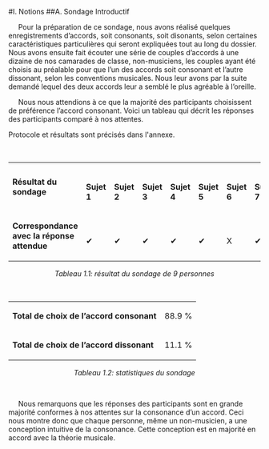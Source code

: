 #I. Notions
##A. Sondage Introductif

<p>&nbsp;&nbsp;&nbsp;&nbsp;
    Pour la pr&eacute;paration de ce sondage, nous avons r&eacute;alis&eacute; quelques enregistrements d&rsquo;accords, soit consonants, soit disonants, selon certaines caract&eacute;ristiques particuli&egrave;res qui seront expliqu&eacute;es tout au long du dossier. Nous avons ensuite fait &eacute;couter une s&eacute;rie de couples d&rsquo;accords &agrave; une dizaine de nos camarades de classe, non-musiciens, les couples ayant &eacute;t&eacute; choisis au pr&eacute;alable pour que l&rsquo;un des accords soit consonant et l&rsquo;autre dissonant, selon les conventions musicales. Nous leur avons  par la suite demandé lequel des deux accords leur a semblé le plus agr&eacute;able &agrave; l&rsquo;oreille.</p>
<p>&nbsp;&nbsp;&nbsp;&nbsp;
Nous nous attendions &agrave; ce que la majorit&eacute; des participants choisissent de pr&eacute;f&eacute;rence l&rsquo;accord consonant. Voici un tableau qui d&eacute;crit les r&eacute;ponses des participants comparé à nos attentes.</p>
<p>Protocole et r&eacute;sultats sont précisés dans l'annexe.</p>
<p><strong><strong>&nbsp;</strong></strong></p>
<table>
<tbody>
<tr>
<td>
<p><strong>R&eacute;sultat du sondage</strong></p>
</td>
<td><br />
<p><strong>Sujet 1</strong></p>
</td>
<td><br />
<p><strong>Sujet 2</strong></p>
</td>
<td><br />
<p><strong>Sujet 3</strong></p>
</td>
<td><br />
<p><strong>Sujet 4</strong></p>
</td>
<td><br />
<p><strong>Sujet 5</strong></p>
</td>
<td><br />
<p><strong>Sujet 6</strong></p>
</td>
<td><br />
<p><strong>Sujet 7</strong></p>
</td>
<td><br />
<p><strong>Sujet 8</strong></p>
</td>
<td><br />
<p><strong>Sujet 9</strong></p>
</td>
</tr>
<tr>
<td>
<p><b>Correspondance avec la r&eacute;ponse attendue</b></p>
</td>
<td><br />
<p>✔</p>
</td>
<td><br />
<p>✔</p>
</td>
<td><br />
<p>✔</p>
</td>
<td><br />
<p>✔</p>
</td>
<td><br />
<p>✔</p>
</td>
<td><br />
<p>X</p>
</td>
<td><br />
<p>✔</p>
</td>
<td><br />
<p>✔</p>
</td>
<td><br />
<p>✔</p>
</td>
</tr>
</tbody>
</table>
<center>
<p><em>Tableau 1.1: r&eacute;sultat du sondage de 9 personnes</em></p>
</center>
&nbsp;
<table>
<tbody>
<tr>
<td>
<p><b>Total de choix de l&rsquo;accord consonant</b></p>
</td>
<td>
<p>88.9 %</p>
</td>
</tr>
<tr>
<td>
<p><b>Total de choix de l&rsquo;accord dissonant</b></p>
</td>
<td>
<p>11.1 %</p>
</td>
</tr>
</tbody>
</table>
<center>
<p><em>Tableau 1.2: statistiques du sondage</em></p>
</center>
&nbsp;
<p>&nbsp;&nbsp;&nbsp;&nbsp;
    Nous remarquons que les réponses des participants sont en grande majorit&eacute; conformes à nos attentes sur la consonance d&rsquo;un accord. Ceci nous montre donc que chaque personne, même un non-musicien, a une conception intuitive de la consonance. Cette conception est en majorit&eacute; en accord avec la th&eacute;orie musicale.</p>
<p><br /><br /></p>